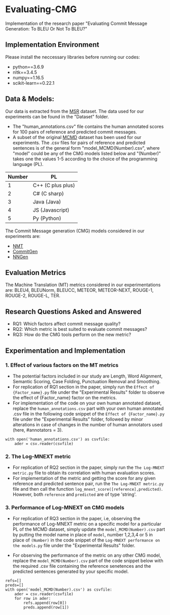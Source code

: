 # Evaluating-CMG
Implementation of the research paper "Evaluating Commit Message Generation: To BLEU Or Not To BLEU?"

## Implementation Environment

Please install the neccessary libraries before running our codes:

- python==3.6.9
- nltk==3.4.5
- numpy==1.16.5
- scikit-learn==0.22.1

## Data & Models:

Our data is extracted from the [MSR](https://github.com/DeepSoftwareAnalytics/CommitMsgEmpirical) dataset. The data used for our experiments can be found in the "Dataset" folder.


- The "human_annotations.csv" file contains the human annotated scores for 100 pairs of reference and predicted commit messages.
-  A subset of the original [MCMD](https://zenodo.org/record/5025758#.YWmXxxpBw2w) dataset has been used for our experiments. The .csv files for pairs of reference and predicted sentences is of the general form "model_MCMD(Number).csv", where "model" could be any of the CMG models listed below and "(Number)" takes one the values 1-5 according to the choice of the programming language (PL).


| Number | PL |
| ------------- | ----------------- |
| 1 | C++ (C plus plus)|
| 2 | C# (C sharp)|
| 3 | Java (Java)|
| 4 | JS (Javascript)|
| 5 | Py (Python)|

The Commit Message generation (CMG) models considered in our experiments are:
- [NMT](https://sjiang1.github.io/commitgen/)
- [CommitGen](https://github.com/epochx/commitgen)
- [NNGen](https://github.com/epochx/commitgen)

## Evaluation Metrics

The Machine Translation (MT) metrics considered in our experimentations are: BLEU4, BLEUNorm, BLEUCC, METEOR, METEOR-NEXT, ROUGE-1, ROUGE-2, ROUGE-L, TER.

## Research Questions Asked and Answered

- RQ1: Which factors affect commit message quality?
- RQ2: Which metric is best suited to evaluate commit messages?
- RQ3: How do the CMG tools perform on the new metric?

## Experimentation and Implementation

### 1. Effect of various factors on the MT metrics

- The potential factors included in our study are Length, Word Alignment, Semantic Scoring, Case Folding, Punctuation Removal and Smoothing.
- For replication of RQ1 section in the paper, simply run the ```Effect of {Factor_name}.py``` file under the "Experimental Results" folder to observe the effect of {Factor_name} factor on the metrics.
- For implementation of the code on your own human annotated dataset, replace the ```human_annotations.csv``` part with your own human annotated .csv file in the following code snippet of the ```Effect of {Factor_name}.py``` file under the "Experimental Results" folder, followed by minor alterations in case of changes in the number of human annotators used (here, #annotators = 3).
```
with open('human_annotations.csv') as csvfile:
    ader = csv.reader(csvfile)
```

### 2. The Log-MNEXT metric

- For replication of RQ2 section in the paper, simply run the ```The Log-MNEXT metric.py``` file to obtain its correlation with human evaluation scores.
- For implementation of the metric and getting the score for any given reference and predicted sentence pair, run the ```The Log-MNEXT metric.py``` file and then call the function ```log_mnext_score([reference],predicted)```. However, both ```reference``` and ```predicted``` are of type 'string'.

### 3. Performance of Log-MNEXT on CMG models

- For replication of RQ3 section in the paper, i.e, observing the performance of Log-MNEXT metric on a specific model for a particular PL of the MCMD dataset, simply update the ```model_MCMD(Number).csv``` part by putting the model name in place of ```model```, number 1,2,3,4 or 5 in place of ```(Number)``` in the  code snippet of the  ```Log-MNEXT performance on the models.py``` file under the "Experimental Results" folder.

- For observing the performance of the metric on any other CMG model, replace the ```model_MCMD(Number).csv``` part of the code snippet below with the required .csv file containing the reference senetences and the predicted sentences generated by your specific model.

```
refs=[]
preds=[]
with open('model_MCMD(Number).csv') as csvfile:
    ader = csv.reader(csvfile)
    for row in ader:
        refs.append(row[0])
        preds.append(row[1])
```
